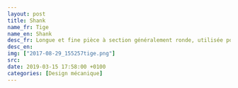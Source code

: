 ```yaml
---
layout: post
title: Shank
name_fr: Tige
name_en: Shank
desc_fr: Longue et fine pièce à section généralement ronde, utilisée pour fixer d'autres pièces en ses extrémités, ou bien utilisée pour des capteurs.
desc_en: 
img: ["2017-08-29_155257tige.png"]
src: 
date: 2019-03-15 17:58:00 +0100
categories: [Design mécanique]
---
```

